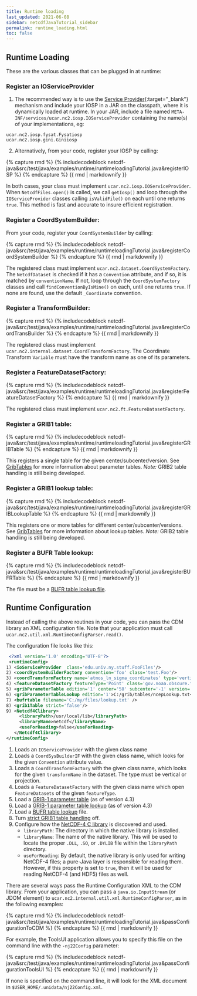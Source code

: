 ```yaml
---
title: Runtime loading
last_updated: 2021-06-08
sidebar: netcdfJavaTutorial_sidebar
permalink: runtime_loading.html
toc: false
---
```

## Runtime Loading

These are the various classes that can be plugged in at runtime:

### Register an IOServiceProvider

1) The recommended way is to use the [Service Provider](https://docs.oracle.com/javase/tutorial/ext/basics/spi.html){:target="_blank"}
mechanism and include your IOSP in a JAR on the classpath, where it is dynamically loaded at runtime. In your
JAR, include a file named `META-INF/services/ucar.nc2.iosp.IOServiceProvider` containing the
name(s) of your implementations, eg:

~~~
ucar.nc2.iosp.fysat.Fysatiosp
ucar.nc2.iosp.gini.Giniiosp
~~~

2) Alternatively, from your code, register your IOSP by calling:

{% capture rmd %}
{% includecodeblock netcdf-java&src/test/java/examples/runtime/runtimeloadingTutorial.java&registerIOSP %}
{% endcapture %}
{{ rmd | markdownify }}

In both cases, your class must implement `ucar.nc2.iosp.IOServiceProvider`. 
When `NetcdfFiles.open()` is called, we call `getIosp()` and loop through the `IOServiceProvider` classes calling `isValidFile()` on each until one returns `true`. This method is fast and accurate to insure efficient registration.

### Register a CoordSystemBuilder:

From your code, register your `CoordSystemBuilder` by calling:

{% capture rmd %}
{% includecodeblock netcdf-java&src/test/java/examples/runtime/runtimeloadingTutorial.java&registerCoordSystemBuilder %}
{% endcapture %}
{{ rmd | markdownify }}

The registered class must implement `ucar.nc2.dataset.CoordSystemFactory`. The `NetcdfDataset` is checked if it has a `Convention` attribute, and if so, 
it is matched by `conventionName`. If not, loop through the `CoordSystemFactory` classes and call `findConventionByIsMine()` on each, until one returns `true`.
If none are found, use the default `_Coordinate` convention.

### Register a TransformBuilder:
{% capture rmd %}
{% includecodeblock netcdf-java&src/test/java/examples/runtime/runtimeloadingTutorial.java&registerCoordTransBuilder %}
{% endcapture %}
{{ rmd | markdownify }}

The registered class must implement `ucar.nc2.internal.dataset.CoordTransformFactory`. The Coordinate Transform `Variable` must have the transform name as one of its parameters.

### Register a FeatureDatasetFactory:
{% capture rmd %}
{% includecodeblock netcdf-java&src/test/java/examples/runtime/runtimeloadingTutorial.java&registerFeatureDatasetFactory %}
{% endcapture %}
{{ rmd | markdownify }}

The registered class must implement `ucar.nc2.ft.FeatureDatasetFactory`.

### Register a GRIB1 table:
{% capture rmd %}
{% includecodeblock netcdf-java&src/test/java/examples/runtime/runtimeloadingTutorial.java&registerGRIBTable %}
{% endcapture %}
{{ rmd | markdownify }}

This registers a single table for the given center/subcenter/version.
See [GribTables](grib_tables.html) for more information about parameter tables.
*Note:* GRIB2 table handling is still being developed.

### Register a GRIB1 lookup table:
{% capture rmd %}
{% includecodeblock netcdf-java&src/test/java/examples/runtime/runtimeloadingTutorial.java&registerGRIBLookupTable %}
{% endcapture %}
{{ rmd | markdownify }}

This registers one or more tables for different center/subcenter/versions.
See [GribTables](grib_tables.html)  for more information about lookup tables.
*Note:* GRIB2 table handling is still being developed.

### Register a BUFR Table lookup:
{% capture rmd %}
{% includecodeblock netcdf-java&src/test/java/examples/runtime/runtimeloadingTutorial.java&registerBUFRTable %}
{% endcapture %}
{{ rmd | markdownify }}

The file must be a [BUFR table lookup file](bufr_tables.html).

## Runtime Configuration

Instead of calling the above routines in your code, you can pass the CDM library an XML configuration file. 
Note that your application must call `ucar.nc2.util.xml.RuntimeConfigParser.read()`.

The configuration file looks like this:
~~~xml
 <?xml version='1.0' encoding='UTF-8'?>
 <runtimeConfig>
1) <ioServiceProvider  class='edu.univ.ny.stuff.FooFiles'/>
2) <coordSystemBuilderFactory convention='foo' class='test.Foo'/>
3) <coordTransformFactory name='atmos_ln_sigma_coordinates' type='vertical' class='my.stuff.atmosSigmaLog'/>
4) <featureDatasetFactory featureType='Point' class='gov.noaa.obscure.file.Flabulate'/>
5) <gribParameterTable edition='1' center='58' subcenter='-1' version='128'>C:/grib/tables/ons288.xml</gribParameterTable>
6) <gribParameterTableLookup edition='1'>C:/grib/tables/ncepLookup.txt</gribParameterTableLookup>
7) <bufrtable filename='C:/my/files/lookup.txt' />
8) <grib1Table strict='false'/>
9) <Netcdf4Clibrary>
     <libraryPath>/usr/local/lib</libraryPath>
     <libraryName>netcdf</libraryName>
     <useForReading>false</useForReading>
   </Netcdf4Clibrary>
</runtimeConfig>
~~~

1. Loads an `IOServiceProvider` with the given class name
2. Loads a `CoordSysBuilderIF` with the given class name, which looks for the given `Convention` attribute value.
3. Loads a `CoordTransformFactory` with the given class name, which looks for the given `transformName` in the dataset. The type must be vertical or projection.
4. Loads a `FeatureDatasetFactory` with the given class name which open `FeatureDatasets` of the given `featureType`.
5. Load a [GRIB-1 parameter table](grib_tables.html) (as of version 4.3)
6. Load a [GRIB-1 parameter table lookup](grib_tables.html#standard-table-mapping) (as of version 4.3)
7. Load a [BUFR table lookup](bufr_tables.html) file.
8. Turn [strict GRIB1 table handling](grib_tables.html#strict) off.
9. Configure how the [NetCDF-4 C library](netcdf4_c_library.html) is discovered and used.
    * `libraryPath`: The directory in which the native library is installed.
    * `libraryName`: The name of the native library. This will be used to locate the proper `.DLL`, `.SO`, or `.DYLIB` file within the `libraryPath` directory.
    * `useForReading`: By default, the native library is only used for writing NetCDF-4 files; a pure-Java layer is responsible for reading them. 
    However, if this property is set to `true`, then it will be used for reading NetCDF-4 (and HDF5) files as well.
    
There are several ways pass the Runtime Configuration XML to the CDM library. From your application, you can pass a `java.io.InputStream` (or JDOM element) to 
`ucar.nc2.internal.util.xml.RuntimeConfigParser`, as in the following examples:

{% capture rmd %}
{% includecodeblock netcdf-java&src/test/java/examples/runtime/runtimeloadingTutorial.java&passConfigurationToCDM %}
{% endcapture %}
{{ rmd | markdownify }}
    
For example, the ToolsUI application allows you to specify this file on the command line with the `-nj22Config` parameter:

{% capture rmd %}
{% includecodeblock netcdf-java&src/test/java/examples/runtime/runtimeloadingTutorial.java&passConfigurationToolsUI %}
{% endcapture %}
{{ rmd | markdownify }}

If none is specified on the command line, it will look for the XML document in `$USER_HOME/.unidata/nj22Config.xml`.
